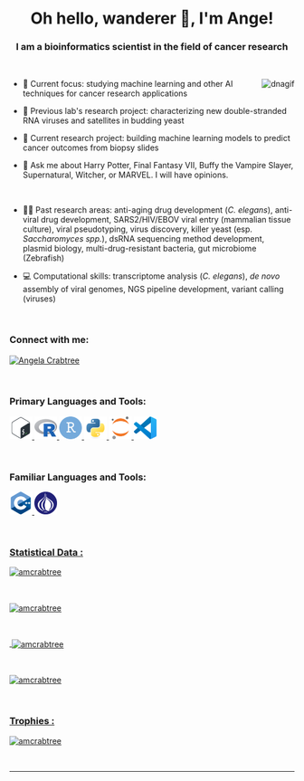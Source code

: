 <h1 align="center">Oh hello, wanderer 👋, I'm Ange!</h1>
<h3 align="center">I am a bioinformatics scientist in the field of cancer research </h3>

<br>

<p><img align="right" src="https://media.giphy.com/media/s1IJ0L8hZ4wms/giphy.gif" alt="dnagif" /></p>

- 🤖 Current focus: studying machine learning and other AI techniques for cancer research applications
- 🔬 Previous lab's research project: characterizing new double-stranded RNA viruses and satellites in budding yeast
- 📸 Current research project: building machine learning models to predict cancer outcomes from biopsy slides

- 💬 Ask me about Harry Potter, Final Fantasy VII, Buffy the Vampire Slayer, Supernatural, Witcher, or MARVEL. I will have opinions. 

<br>

- 🏃‍♀️ Past research areas: anti-aging drug development (*C. elegans*), anti-viral drug development, SARS2/HIV/EBOV viral entry (mammalian tissue culture), viral pseudotyping, virus discovery, killer yeast (esp. *Saccharomyces spp.*), dsRNA sequencing method development, plasmid biology, multi-drug-resistant bacteria, gut microbiome (Zebrafish)

- 💻 Computational skills: transcriptome analysis (*C. elegans*), *de novo* assembly of viral genomes, NGS pipeline development, variant calling (viruses) 

<br>

<h3 align="left">Connect with me:</h3>
<p align="left">
  <a href="https://linkedin.com/in/amcrabtree" target="blank"><img align="center"
      src="https://raw.githubusercontent.com/rahuldkjain/github-profile-readme-generator/master/src/images/icons/Social/linked-in-alt.svg"
      alt="Angela Crabtree" height="30" width="40" /></a>

</p>

<br>

<h3 align="left">Primary Languages and Tools:</h3>
<p align="left"> <a href="https://opensource.com/resources/what-bash" target="_blank" rel="noreferrer"> <img
      src="https://github.com/devicons/devicon/blob/master/icons/bash/bash-original.svg" alt="bash" width="40"
      height="40" /> </a> <a href="https://www.r-project.org/" target="_blank" rel="noreferrer"> <img
      src="https://github.com/devicons/devicon/blob/master/icons/r/r-original.svg" alt="r" width="40"
      height="40" /> </a> <a href="https://www.rstudio.com/" target="_blank" rel="noreferrer"> <img
      src="https://github.com/devicons/devicon/blob/master/icons/rstudio/rstudio-original.svg" alt="rstudio" width="40"
      height="40" /> </a> <a href="https://www.python.org" target="_blank" rel="noreferrer"> <img
      src="https://raw.githubusercontent.com/devicons/devicon/master/icons/python/python-original.svg" alt="python"
      width="40" height="40" /> </a> <a href="https://jupyter.org/" target="_blank" rel="noreferrer"> <img
      src="https://github.com/devicons/devicon/blob/master/icons/jupyter/jupyter-original.svg" alt="jupyter" width="40"
      height="40" /> </a> <a href="https://code.visualstudio.com/" target="_blank" rel="noreferrer"> <img
      src="https://github.com/devicons/devicon/blob/master/icons/vscode/vscode-original.svg" alt="vscode" width="40"
      height="40" /> </a> </p>

<br>

<h3 align="left">Familiar Languages and Tools:</h3>
<p align="left"> <a href="https://www.w3schools.com/cpp/" target="_blank" rel="noreferrer">
    <img src="https://raw.githubusercontent.com/devicons/devicon/master/icons/cplusplus/cplusplus-original.svg"
      alt="cplusplus" width="40" height="40" /> <a href="https://www.perl.org/" target="_blank" rel="noreferrer">
    <img src="https://github.com/devicons/devicon/blob/master/icons/perl/perl-original.svg"
      alt="perl" width="40" height="40" /> </p> 
  
 <br>
  
<h3>Statistical Data :</h3>
    
<p align="left"> <img src="https://komarev.com/ghpvc/?username=amcrabtree&label=Profile%20views&color=0e75b6&style=flat"
    alt="amcrabtree" /> </p>

<br>
    
<p><img align="center"
    src="https://github-readme-stats.vercel.app/api/top-langs?username=amcrabtree&show_icons=true&locale=en&layout=compact"
    alt="amcrabtree" /></p>

<br>

<p>&nbsp;<img align="center" src="https://github-readme-stats.vercel.app/api?username=amcrabtree&show_icons=true&locale=en"
    alt="amcrabtree" /></p>

<br>

<p><img align="center" src="https://github-readme-streak-stats.herokuapp.com/?user=amcrabtree&" alt="amcrabtree" /></p>

<br>
<h3>Trophies :</h3>
<p align="left"> <a href="https://github.com/ryo-ma/github-profile-trophy"><img
      src="https://github-profile-trophy.vercel.app/?username=amcrabtree" alt="amcrabtree" /></a> </p>

<p align="left"> <a href="https://twitter.com/" target="blank"><img
      src="https://img.shields.io/twitter/follow/?logo=twitter&style=for-the-badge" alt="" /></a> </p>


------------------------------------------------------------------------------------------------------------------------------------------

